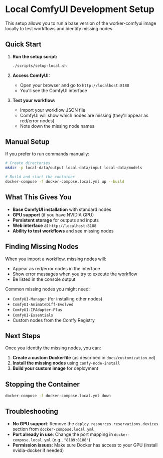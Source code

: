 # Local ComfyUI Development Setup

This setup allows you to run a base version of the worker-comfyui image locally to test workflows and identify missing nodes.

## Quick Start

1. **Run the setup script:**
   ```bash
   ./scripts/setup-local.sh
   ```

2. **Access ComfyUI:**
   - Open your browser and go to `http://localhost:8188`
   - You'll see the ComfyUI interface

3. **Test your workflow:**
   - Import your workflow JSON file
   - ComfyUI will show which nodes are missing (they'll appear as red/error nodes)
   - Note down the missing node names

## Manual Setup

If you prefer to run commands manually:

```bash
# Create directories
mkdir -p local-data/output local-data/input local-data/models

# Build and start the container
docker-compose -f docker-compose.local.yml up --build
```

## What This Gives You

- **Base ComfyUI installation** with standard nodes
- **GPU support** (if you have NVIDIA GPU)
- **Persistent storage** for outputs and inputs
- **Web interface** at `http://localhost:8188`
- **Ability to test workflows** and see missing nodes

## Finding Missing Nodes

When you import a workflow, missing nodes will:
- Appear as red/error nodes in the interface
- Show error messages when you try to execute the workflow
- Be listed in the console output

Common missing nodes you might need:
- `ComfyUI-Manager` (for installing other nodes)
- `ComfyUI-AnimateDiff-Evolved`
- `ComfyUI-IPAdapter-Plus`
- `ComfyUI-Essentials`
- Custom nodes from the Comfy Registry

## Next Steps

Once you identify the missing nodes, you can:

1. **Create a custom Dockerfile** (as described in `docs/customization.md`)
2. **Install the missing nodes** using `comfy-node-install`
3. **Build your custom image** for deployment

## Stopping the Container

```bash
docker-compose -f docker-compose.local.yml down
```

## Troubleshooting

- **No GPU support**: Remove the `deploy.resources.reservations.devices` section from `docker-compose.local.yml`
- **Port already in use**: Change the port mapping in `docker-compose.local.yml` (e.g., `"8189:8188"`)
- **Permission issues**: Make sure Docker has access to your GPU (install nvidia-docker if needed) 